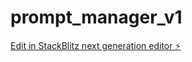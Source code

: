 # prompt_manager_v1

[Edit in StackBlitz next generation editor ⚡️](https://stackblitz.com/~/github.com/micEngineer/prompt_manager_v1)